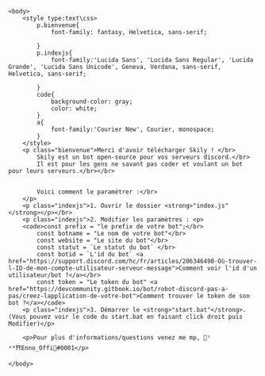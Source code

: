 <html>
    <head>
            <title>Explications du bot</title>
    </head>

    <body>
        <style type:text\css>
            p.bienvenue{
                font-family: fantasy, Helvetica, sans-serif;
                
            }
            p.indexjs{
                font-family:'Lucida Sans', 'Lucida Sans Regular', 'Lucida Grande', 'Lucida Sans Unicode', Geneva, Verdana, sans-serif, Helvetica, sans-serif;
                
            }
            code{
                background-color: gray;
                color: white;
            }
            a{
                font-family:'Courier New', Courier, monospace;
            }
        </style>
        <p class="bienvenue">Merci d'avoir télécharger Skily ! </br>
            Skily est un bot open-source pour vos serveurs discord.</br>
            Il est pour les gens ne savant pas coder et voulant un bot pour leurs serveurs.</br></br>
            
            
            Voici comment le paramétrer :</br>
        </p>
        <p class="indexjs">1. Ouvrir le dossier <strong>"index.js"</strong></p></br>
        <p class="indexjs">2. Modifier les paramètres : <p>
        <code>const prefix = "le prefix de votre bot";</br>
            const botname = "Le nom de votre bot"</br>
            const website = "Le site du bot"</br>
            const statut = `Le statut du bot` </br> 
            const botid = `L'id du bot` <a href="https://support.discord.com/hc/fr/articles/206346498-Où-trouver-l-ID-de-mon-compte-utilisateur-serveur-message">Comment voir l'id d'un utilisateur/bot ?</a></br>
            const token = "Le token du bot" <a href="https://devcommunity.gitbook.io/bot/robot-discord-pas-a-pas/creez-lapplication-de-votre-bot">Comment trouver le token de son bot ?</a></code>
        <p class="indexjs">3. Démarrer le <strong>"start.bat"</strong>. (Vous pouvez voir le code du start.bat en faisant click droit puis Modifier)</p>

        <p>Pour plus d'informations/questions venez me mp, 🎴ⁱ ᵃᵐ⛩Enno_Offi🎋#0001</p>

    </body>
</html>
